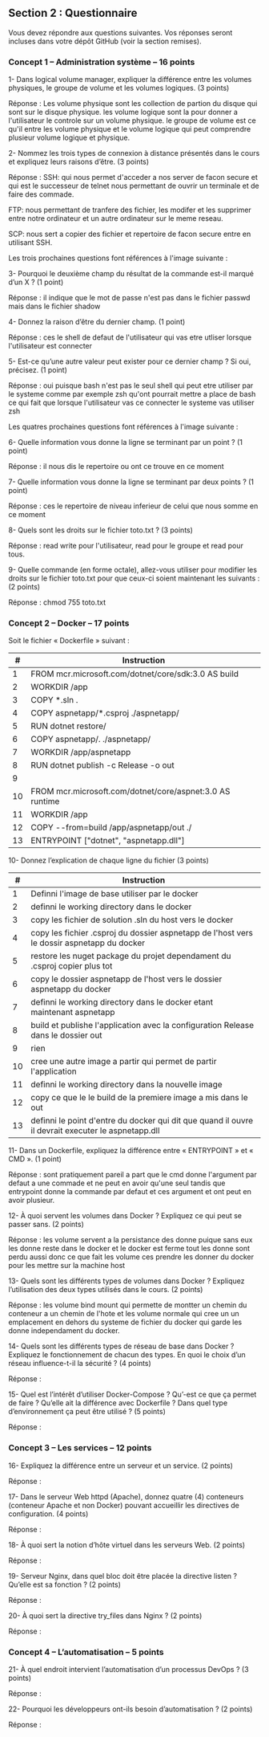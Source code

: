 ## Section 2 : Questionnaire

Vous devez répondre aux questions suivantes. Vos réponses seront incluses dans votre dépôt GitHub (voir la section remises).

### Concept 1 – Administration système – 16 points

1- Dans logical volume manager, expliquer la différence entre les volumes physiques, le groupe de volume et les volumes logiques. (3 points)  

Réponse : Les volume physique sont les collection de partion du disque qui sont sur le disque physique. les volume logique sont la pour donner a l'utilisateur le controle sur un volume physique. le groupe de volume est ce qu'il entre les volume physique et le volume logique qui peut comprendre plusieur volume logique et physique.


2- Nommez les trois types de connexion à distance présentés dans le cours et expliquez leurs raisons d’être. (3 points)  

Réponse : SSH: qui nous permet d'acceder a nos server de facon secure et qui est le successeur de telnet nous permettant de ouvrir un terminale et de faire des commade.

FTP: nous permettant de tranfere des fichier, les modifer et les supprimer entre notre ordinateur et un autre ordinateur sur le meme reseau.

SCP: nous sert a copier des fichier et repertoire de facon secure entre en utilisant SSH.

Les trois prochaines questions font références à l'image suivante :  

 
3- Pourquoi le deuxième champ du résultat de la commande est-il marqué d’un X ?
 (1 point)

Réponse : il indique que le mot de passe n'est pas dans le fichier passwd mais dans le fichier shadow


4- Donnez la raison d’être du dernier champ. (1 point)

Réponse : ces le shell de defaut de l'utilisateur qui vas etre utliser lorsque l'utilisateur est connecter


5- Est-ce qu’une autre valeur peut exister pour ce dernier champ ? Si oui, précisez. (1 point)

Réponse : oui puisque bash n'est pas le seul shell qui peut etre utiliser par le systeme comme par exemple zsh qu'ont pourrait mettre a place de bash ce qui fait que lorsque l'utilisateur vas ce connecter le systeme vas utiliser zsh


Les quatres prochaines questions font références à l'image suivante :  

 
6- Quelle information vous donne la ligne se terminant par un point ? (1 point) 

Réponse : il nous dis le repertoire ou ont ce trouve en ce moment


7- Quelle information vous donne la ligne se terminant par deux points ? (1 point) 

Réponse : ces le repertoire de niveau inferieur de celui que nous somme en ce moment 


8- Quels sont les droits sur le fichier toto.txt ? (3 points)

Réponse : read write pour l'utilisateur, read pour le groupe et read pour tous.



9- Quelle commande (en forme octale), allez-vous utiliser pour modifier les droits sur le fichier toto.txt pour que ceux-ci soient maintenant les suivants : (2 points)  
 
Réponse : chmod 755 toto.txt


### Concept 2 – Docker – 17 points

Soit le fichier « Dockerfile » suivant :  

|#  | Instruction|
|---|---|
|1	 |FROM mcr.microsoft.com/dotnet/core/sdk:3.0 AS build|
|2	 |WORKDIR /app|
|3	 |COPY *.sln .|
|4	 |COPY aspnetapp/*.csproj ./aspnetapp/|
|5	 |RUN dotnet restore/|
|6	 |COPY aspnetapp/. ./aspnetapp/|
|7	 |WORKDIR /app/aspnetapp|
|8	 |RUN dotnet publish -c Release -o out|
|9	 ||
|10 |FROM mcr.microsoft.com/dotnet/core/aspnet:3.0 AS runtime|
|11 |WORKDIR /app|
|12 |COPY --from=build /app/aspnetapp/out ./|
|13	 |ENTRYPOINT ["dotnet", "aspnetapp.dll"]|

10- Donnez l’explication de chaque ligne du fichier (3 points)

|#  | Instruction|
|---|---|
|1|Definni l'image de base utiliser par le docker|	
|2|definni le working directory dans le docker|	
|3|copy les fichier de solution .sln du host vers le docker|	
|4|copy les fichier .csproj du dossier aspnetapp de l'host vers le dossir aspnetapp du docker|	
|5|restore les nuget package du projet dependament du .csproj copier plus tot|	
|6|copy le dossier aspnetapp de l'host vers le dossier aspnetapp du docker|	
|7|definni le working directory dans le docker etant maintenant aspnetapp|	
|8|build et publishe l'application avec la configuration Release dans le dossier out|	
|9|rien|	
|10|cree une autre image a partir qui permet de partir l'application|	
|11|definni le working directory dans la nouvelle image|	
|12|copy ce que le le build de la premiere image a mis dans le out|	
|13|definni le point d'entre du docker qui dit que quand il ouvre il devrait executer le aspnetapp.dll|	

11- Dans un Dockerfile, expliquez la différence entre « ENTRYPOINT » et « CMD ». (1 point)

Réponse : sont pratiquement pareil a part que le cmd donne l'argument par defaut a une commade et ne peut en avoir qu'une seul tandis que entrypoint donne la commande par defaut et ces argument et ont peut en avoir plusieur.

12- À quoi servent les volumes dans Docker ? Expliquez ce qui peut se passer sans. (2 points)

Réponse : les volume servent a la persistance des donne puique sans eux les donne reste dans le docker et le docker est ferme tout les donne sont perdu aussi donc ce que fait les volume ces prendre les donner du docker pour les mettre sur la machine host


13- Quels sont les différents types de volumes dans Docker ? Expliquez l’utilisation des deux types utilisés dans le cours. (2 points)

Réponse : les volume bind mount qui permette de montter un chemin du conteneur a un chemin de l'hote et les volume normale qui cree un un emplacement en dehors du systeme de fichier du docker qui garde les donne independament du docker.


14- Quels sont les différents types de réseau de base dans Docker ? Expliquez le fonctionnement de chacun des types. En quoi le choix d’un réseau influence-t-il la sécurité ? (4 points)

Réponse :


15- Quel est l’intérêt d’utiliser Docker-Compose ? Qu’-est ce que ça permet de faire ? Qu’elle ait la différence avec Dockerfile ? Dans quel type d’environnement ça peut être utilisé ? (5 points)

Réponse :


### Concept 3 – Les services – 12 points

16- Expliquez la différence entre un serveur et un service. (2 points)

Réponse : 


17- Dans le serveur Web httpd (Apache), donnez quatre (4) conteneurs (conteneur Apache et non Docker) pouvant accueillir les directives de configuration. (4 points)

Réponse :


18- À quoi sert la notion d’hôte virtuel dans les serveurs Web. (2 points)

Réponse :


19- Serveur Nginx, dans quel bloc doit être placée la directive listen ? Qu’elle est sa fonction ? (2 points)

Réponse :


20- À quoi sert la directive try\_files dans Nginx ? (2 points)

Réponse :


### Concept 4 – L’automatisation – 5 points

21- À quel endroit intervient l’automatisation d’un processus DevOps ? (3 points)

Réponse :


22- Pourquoi les développeurs ont-ils besoin d’automatisation ? (2 points)

Réponse :
